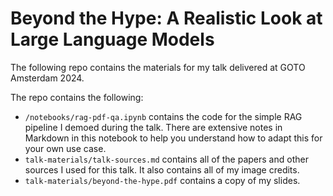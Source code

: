 # Beyond the Hype: A Realistic Look at Large Language Models

The following repo contains the materials for my talk delivered at GOTO Amsterdam 2024.

The repo contains the following:
* `/notebooks/rag-pdf-qa.ipynb` contains the code for the simple RAG pipeline I demoed during the talk. There are extensive notes in Markdown in this notebook to help you understand how to adapt this for your own use case.
* `talk-materials/talk-sources.md` contains all of the papers and other sources I used for this talk. It also contains all of my image credits.
* `talk-materials/beyond-the-hype.pdf` contains a copy of my slides.